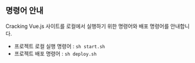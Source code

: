 ## 명령어 안내

Cracking Vue.js 사이트를 로컬에서 실행하기 위한 명령어와 배포 명령어를 안내합니다.

- 프로젝트 로컬 실행 명령어 : `sh start.sh`
- 프로젝트 배포 명령어 : `sh deploy.sh`